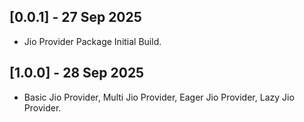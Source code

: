 ## [0.0.1] - 27 Sep 2025

* Jio Provider Package Initial Build.

## [1.0.0] - 28 Sep 2025

* Basic Jio Provider, Multi Jio Provider, Eager Jio Provider, Lazy Jio Provider.
